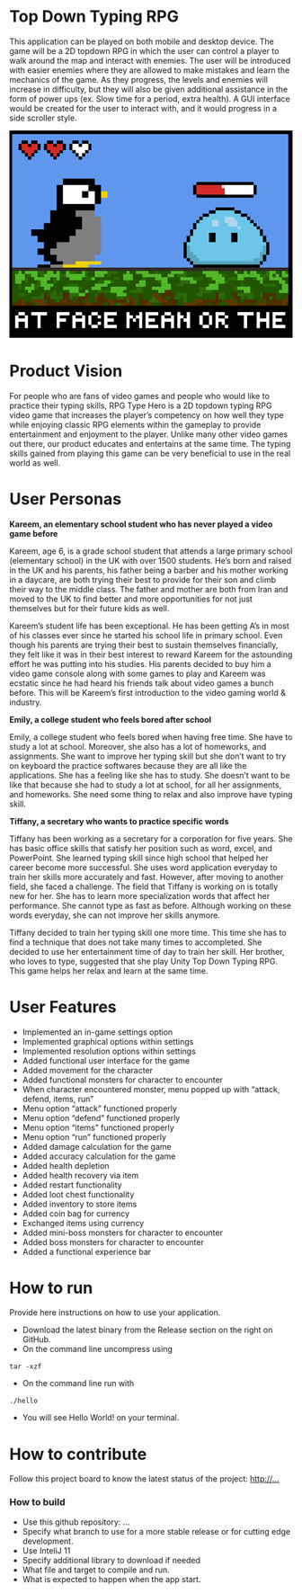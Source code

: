 # Top Down Typing RPG
This application can be played on both mobile and desktop device. The game will be a 2D topdown RPG in which the user can control a player to walk around the map and interact with enemies. The user will be introduced with easier enemies where they are allowed to make mistakes and learn the mechanics of the game. As they progress, the levels and enemies will increase in difficulty, but they will also be given additional assistance in the form of power ups (ex. Slow time for a period, extra health). A GUI interface would be created for the user to interact with, and it would progress in a side scroller style.

![This is a screenshot.](TypingGame.png)

# Product Vision
For people who are fans of video games and people who would like to practice their typing skills, RPG Type Hero is a 2D topdown typing RPG video game that increases the player’s competency on how well they type while enjoying classic RPG elements within the gameplay to provide entertainment and enjoyment to the player. Unlike many other video games out there, our product educates and entertains at the same time. The typing skills gained from playing this game can be very beneficial to use in the real world as well.

# User Personas

**Kareem, an elementary school student who has never played a video game before**

Kareem, age 6, is a grade school student that attends a large primary school (elementary school) in the UK with over 1500 students. He’s born and raised in the UK and his parents, his father being a barber and his mother working in a daycare, are both trying their best to provide for their son and climb their way to the middle class. The father and mother are both from Iran and moved to the UK to find better and more opportunities for not just themselves but for their future kids as well.

Kareem’s student life has been exceptional. He has been getting A’s in most of his classes ever since he started his school life in primary school. Even though his parents are trying their best to sustain themselves financially, they felt like it was in their best interest to reward Kareem for the astounding effort he was putting into his studies. His parents decided to buy him a video game console along with some games to play and Kareem was ecstatic since he had heard his friends talk about video games a bunch before. This will be Kareem’s first introduction to the video gaming world & industry.

**Emily, a college student who feels bored after school**

Emily, a college student who feels bored when having free time. She have to study a lot at school. Moreover, she also has a lot of homeworks, and assignments. She want to improve her typing skill but she don’t want to try on keyboard the practice softwares because they are all like the applications. She has a feeling like she has to study. She doesn’t want to be like that because she had to study a lot at school, for all her assignments, and homeworks. She need some thing to relax and also improve have typing skill. 

**Tiffany, a secretary who wants to practice specific words**

Tiffany has been working as a secretary for a corporation for five years. She has basic office skills that satisfy her position such as word, excel, and PowerPoint. She learned typing skill since high school that helped her career become more successful.  She uses word application everyday to train her skills more accurately and fast. However, after moving to another field, she faced a challenge. The field that Tiffany is working on is totally new for her. She has to learn more  specialization words that affect her performance. She cannot type as fast as before. Although working on these words everyday, she can not improve her skills anymore.

Tiffany decided to train her typing skill one more time. This time she has to find a technique that does not take many times to accompleted. She decided to use her entertainment time of day to train her skill. Her  brother, who loves to type, suggested that she play Unity Top Down Typing RPG. This game helps her relax and learn at the same time. 

# User Features

- Implemented an in-game settings option
- Implemented graphical options within settings
- Implemented resolution options within settings
- Added functional user interface for the game
- Added movement for the character
- Added functional monsters for character to encounter
- When character encountered monster, menu popped up with “attack, defend, items, run”
- Menu option “attack” functioned properly
- Menu option “defend” functioned properly
- Menu option “items” functioned properly
- Menu option “run” functioned properly
- Added damage calculation for the game
- Added accuracy calculation for the game
- Added health depletion
- Added health recovery via item
- Added restart functionality
- Added loot chest functionality
- Added inventory to store items
- Added coin bag for currency
- Exchanged items using currency
- Added mini-boss monsters for character to encounter
- Added boss monsters for character to encounter
- Added a functional experience bar

# How to run
Provide here instructions on how to use your application.   
- Download the latest binary from the Release section on the right on GitHub.  
- On the command line uncompress using
```
tar -xzf  
```
- On the command line run with
```
./hello
```
- You will see Hello World! on your terminal. 

# How to contribute
Follow this project board to know the latest status of the project: [http://...]([http://...])  

### How to build
- Use this github repository: ... 
- Specify what branch to use for a more stable release or for cutting edge development.  
- Use InteliJ 11
- Specify additional library to download if needed 
- What file and target to compile and run. 
- What is expected to happen when the app start. 

